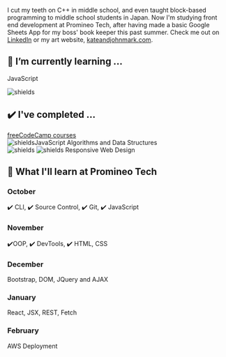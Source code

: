 

I cut my teeth on C++ in middle school, and even taught block-based programming to middle school students in Japan.  Now I'm studying front end development at Promineo Tech, after having made a basic Google Sheets App for my boss' book keeper this past summer. Check me out on [LinkedIn](https://www.linkedin.com/in/johnmarkrhoades/) or my art website, [kateandjohnmark.com](https://www.kateandjohnmark.com/).

## 🌱 I’m currently learning ...

JavaScript

![shields](https://img.shields.io/github/last-commit/jmrhadz/week-6-war-game)

## ✔️ I've completed ...

[freeCodeCamp courses](https://www.freecodecamp.org/)  
![shields](https://img.shields.io/badge/javascript-yellow)JavaScript Algorithms and Data Structures  
![shields](https://img.shields.io/badge/html-orange) ![shields](https://img.shields.io/badge/css-blue) Responsive Web Design 

## 📅 What I'll learn at Promineo Tech

### October
 ✔️ CLI, ✔️ Source Control, ✔️ Git, ✔️ JavaScript
### November
 ✔️OOP, ✔️ DevTools, ✔️ HTML, CSS
### December
  Bootstrap, DOM, JQuery and AJAX
### January
  React, JSX, REST, Fetch
### February
  AWS Deployment

